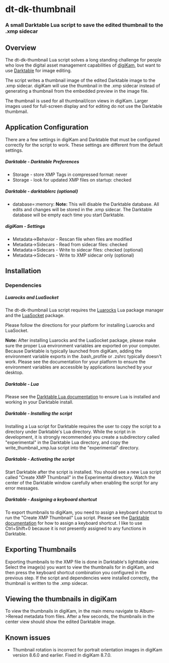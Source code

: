 # dt-dk-thumbnail
### A small Darktable Lua script to save the edited thumbnail to the .xmp sidecar

## Overview
The dt-dk-thumbnail Lua script solves a long standing challenge for people who love the digital asset management capabilities of [digiKam](https://www.digikam.org), but want to use [Darktable](https://www.darktable.org) for image editing.

The script writes a thumbnail image of the edited Darktable image to the .xmp sidecar. digiKam will use the thumbnail in the .xmp sidecar instead of generating a thumbnail from the embedded preview in the image file.

The thumbnail is used for all thumbnail/icon views in digiKam. Larger images used for full-screen display and for editing do not use the Darktable thumbmail.

## Application Configuration

There are a few settings in digiKam and Darktable that must be configured correctly for the script to work. These settings are different from the default settings.

##### Darktable - Darktable Preferences

- Storage - store XMP Tags in compressed format: never
- Storage - look for updated XMP files on startup: checked

##### Darktable - darktablerc (optional)

- database=:memory:
**Note:** This will disable the Darktable database.  All edits and changes will be stored in the .xmp sidecar.  The Darktable database will be empty each time you start Darktable.

##### digiKam - Settings

- Metadata->Behavior - Rescan file when files are modified
- Metadata->Sidecars - Read from sidecar files: checked
- Metadata->Sidecars - Write to sidecar files: checked (optional)
- Metadata->Sidecars - Write to XMP sidecar only (optional)

## Installation

### Dependencies

##### Luarocks and LuaSocket

The dt-dk-thumbnail Lua script requires the [Luarocks](https://luarocks.org/) Lua package manager and the [LuaSocket](https://luarocks.org/modules/lunarmodules/luasocket) package.

Please follow the directions for your platform for installing Luarocks and LuaSocket.

**Note:** After installing Luarocks and the LuaSocket package, please make sure the proper Lua environment variables are exported on your computer. Because Darktable is typically launched from digiKam, adding the environment variable exports in the .bash_profile or .zshrc typically doesn't work. Please see the documentation for your platform to ensure the environment variables are accessible by applications launched by your desktop.

##### Darktable - Lua

Please see the [Darktable Lua documentation](https://docs.darktable.org/lua/stable/lua.scripts.manual/installation/) to ensure Lua is installed and working in your Darktable install.

##### Darktable - Installing the script

Installing a Lua script for Darktable requires the user to copy the script to a directory under Darktable's Lua directory. While the script in in development, it is strongly recommended you create a subdirectory called "experimental" in the Darktable Lua directory, and copy the write_thumbnail_xmp.lua script into the "experimental" directory.

##### Darktable - Activating the script

Start Darktable after the script is installed. You should see a new Lua script called "Create XMP Thumbnail" in the Experimental directory. Watch the center of the Darktable window carefully when enabling the script for any error messages.

##### Darktable - Assigning a keyboard shortcut

To export thumbnails to digiKam, you need to assign a keyboard shortcut to run the "Create XMP Thumbnail" Lua script. Please see the [Darktable documentation](https://docs.darktable.org/usermanual/development/en/preferences-settings/shortcuts/) for how to assign a keyboard shortcut. I like to use Ctrl+Shift+0 because it is not presently assigned to any functions in Darktable.

## Exporting Thumbnails

Exporting thumbnails to the XMP file is done in Darktable's lighttable view.  Select the image(s) you want to view the thumbnails for in digiKam, and then press the keyboard shortcut combination you configured in the previous step.  If the script and dependencies were installed correctly, the thumbnail is written to the .xmp sidecar.

## Viewing the thumbnails in digiKam

To view the thumbnails in digiKam, in the main menu navigate to Album->Reread metadata from files.  After a few seconds, the thumbnails in the center view should show the edited Darktable image.

## Known issues

- Thumbnail rotation is incorrect for portrait orientation images in digiKam version 8.6.0 and earlier.  Fixed in digiKam 8.7.0.